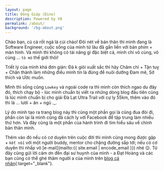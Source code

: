 ```yaml
---
layout: page
title: Đông Giáp (Dino)
description: Powered by V8
permalink: /about/
background: '/bg-about.png'
---
```


Chào bạn, củ cà rốt ngả lá cúi chào! Đôi nét về bản thân thì mình đang là Software Engineer, cuộc sống của mình từ lâu đã gắn liền với bàn phím + màn hình. Và mình thì không có tài năng gì đặc biệt cả, mình chỉ vô cùng, vô cùng ... `tò mò` thế giới thôi!

Triết lý của mình khá đơn giản: Đã k giỏi xuất sắc thì hãy Chăm chỉ + Tận tuỵ + Chân thành làm những điều mình tin là đúng để nuôi dưỡng Đam mê, Sở thích và Ước muốn.

Mình thì sống cũng `Lowkey` và ngoài code ra thì mình còn thích ngao du đây đó, thích chạy bộ - lúc mình chuẩn bị viết ra những dòng blog đầu tiên cũng là lúc mình chuẩn bị cho giải Đà Lạt Ultra Trail với cự ly 55km, thêm vào đó thì là ... lười + ăn + ngủ ._.

Lý do mình tạo ra trang blog này thì cũng một phần gọi là cũng đua đòi đi, phần còn lại là mình cũng đã cách ly với Facebook để tập trung làm nhiều thứ hơn. Và đây cũng là một phần của hành trình đi tìm hiểu sâu về chính bản thân mình.

Thêm vào đó nếu có cơ duyên trên cuộc đời thì mình cũng mong được gặp + `kết nối` với một người buddy, mentor cho chặng đường sắp tới; nếu có cơ duyên thì nhấp vô [e-mail](mailto:{{ site.email | encode_email }}) nhé 😉. Từ đây cũng gửi lời cảm ơn đến đại sư huynh của mình - a Đạt Hoàng và các bạn cũng có thể ghé thăm người a của mình trên [blog cá nhân](https://www.dathoangblog.com/){:target="_blank"}.
